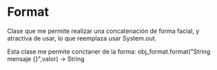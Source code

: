 # Format
Clase que me permite realizar una concatenación de forma facial, y 
atractiva de usar, lo que reemplaza usar System.out.

Esta clase me permite conctaner de la forma:
obj_format.format("String mensaje {}",valor) -> String
